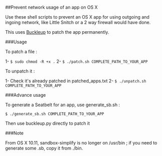 ##Prevent network usage of an app on OS X

Use these shell scripts to prevent an OS X app for using outgoing and ingoing network, like Little Snitch or a 2 way firewall would have done.

This uses [Buckleup](https://github.com/hellais/Buckle-Up) to patch the app permanently.


###Usage

To patch a file :

1- `$ sudo chmod -R +x .`
2- `$ ./patch.sh COMPLETE_PATH_TO_YOUR_APP`

To unpatch it :

1- Check it's already patched in patched_apps.txt
2- `$ ./unpatch.sh COMPLETE_PATH_TO_YOUR_APP`


###Advance usage

To generate a Seatbelt for an app, use generate_sb.sh : 

`$ ./generate_sb.sh COMPLETE_PATH_TO_YOUR_APP`

Then use buckleup.py directly to patch it


###Note 

From OS X 10.11, sandbox-simplify is no longer on /usr/bin ; if you need to generate some .sb, copy it from ./bin.
